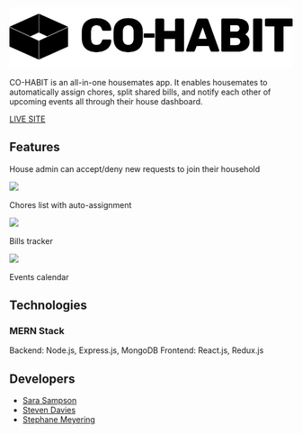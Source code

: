 ![](./frontend/public/logo.png)

CO-HABIT is an all-in-one housemates app. It enables housemates to automatically assign chores, split shared bills, and notify each other of upcoming events all through their house dashboard.

[LIVE SITE](http://cohabit.herokuapp.com/)

## Features

House admin can accept/deny new requests to join their household

![](https://media.giphy.com/media/YPOxhkALuGeTvQlFI0/giphy.gif)

Chores list with auto-assignment

![](https://media.giphy.com/media/XcdaYoxBH9kS2Kug1r/giphy.gif)

Bills tracker

![](https://media.giphy.com/media/L0NP9OSV0mbYBs5jz3/giphy.gif)

Events calendar
![]()


## Technologies

### MERN Stack
Backend: Node.js, Express.js, MongoDB
Frontend: React.js, Redux.js


## Developers
* [Sara Sampson](_)
* [Steven Davies]()
* [Stephane Meyering]()

